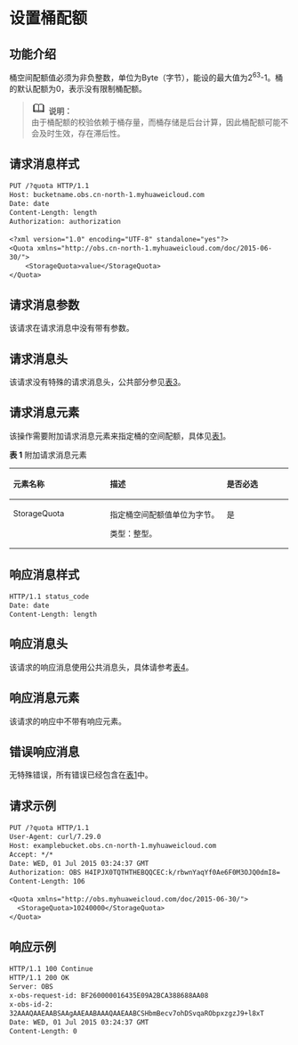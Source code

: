 # 设置桶配额<a name="ZH-CN_TOPIC_0100846743"></a>

## 功能介绍<a name="section5584184924715"></a>

桶空间配额值必须为非负整数，单位为Byte（字节），能设的最大值为2<sup>63</sup>-1。桶的默认配额为0，表示没有限制桶配额。

>![](public_sys-resources/icon-note.gif) **说明：**   
>由于桶配额的校验依赖于桶存量，而桶存储是后台计算，因此桶配额可能不会及时生效，存在滞后性。  

## 请求消息样式<a name="section17724952"></a>

```
PUT /?quota HTTP/1.1 
Host: bucketname.obs.cn-north-1.myhuaweicloud.com 
Date: date
Content-Length: length
Authorization: authorization

<?xml version="1.0" encoding="UTF-8" standalone="yes"?> 
<Quota xmlns="http://obs.cn-north-1.myhuaweicloud.com/doc/2015-06-30/"> 
    <StorageQuota>value</StorageQuota> 
</Quota>
```

## 请求消息参数<a name="section25306841"></a>

该请求在请求消息中没有带有参数。

## 请求消息头<a name="section26434985"></a>

该请求没有特殊的请求消息头，公共部分参见[表3](REST-API介绍.md#table25197309)。

## 请求消息元素<a name="section36588280"></a>

该操作需要附加请求消息元素来指定桶的空间配额，具体见[表1](#table32716508105325)。

**表 1**  附加请求消息元素

<a name="table32716508105325"></a>
<table><thead align="left"><tr id="row45688556"><th class="cellrowborder" valign="top" width="34.69%" id="mcps1.2.4.1.1"><p id="p9785517"><a name="p9785517"></a><a name="p9785517"></a><strong id="b20960792"><a name="b20960792"></a><a name="b20960792"></a>元素名称</strong></p>
</th>
<th class="cellrowborder" valign="top" width="41.839999999999996%" id="mcps1.2.4.1.2"><p id="p20102617"><a name="p20102617"></a><a name="p20102617"></a><strong id="b46705833"><a name="b46705833"></a><a name="b46705833"></a>描述</strong></p>
</th>
<th class="cellrowborder" valign="top" width="23.47%" id="mcps1.2.4.1.3"><p id="p25076148"><a name="p25076148"></a><a name="p25076148"></a><strong id="b24358745"><a name="b24358745"></a><a name="b24358745"></a>是否必选</strong></p>
</th>
</tr>
</thead>
<tbody><tr id="row26901352"><td class="cellrowborder" valign="top" width="34.69%" headers="mcps1.2.4.1.1 "><p id="p31525899"><a name="p31525899"></a><a name="p31525899"></a>StorageQuota</p>
</td>
<td class="cellrowborder" valign="top" width="41.839999999999996%" headers="mcps1.2.4.1.2 "><p id="p3461035"><a name="p3461035"></a><a name="p3461035"></a>指定桶空间配额值单位为字节。</p>
<p id="p31149317"><a name="p31149317"></a><a name="p31149317"></a>类型：整型。</p>
</td>
<td class="cellrowborder" valign="top" width="23.47%" headers="mcps1.2.4.1.3 "><p id="p40066730"><a name="p40066730"></a><a name="p40066730"></a>是</p>
</td>
</tr>
</tbody>
</table>

## 响应消息样式<a name="section60859072"></a>

```
HTTP/1.1 status_code
Date: date
Content-Length: length
```

## 响应消息头<a name="section10860736"></a>

该请求的响应消息使用公共消息头，具体请参考[表4](REST-API介绍.md#d0e686)。

## 响应消息元素<a name="section30637762"></a>

该请求的响应中不带有响应元素。

## 错误响应消息<a name="section7304408"></a>

无特殊错误，所有错误已经包含在[表1](错误码列表.md#d0e843)中。

## 请求示例<a name="section14482163815396"></a>

```
PUT /?quota HTTP/1.1
User-Agent: curl/7.29.0
Host: examplebucket.obs.cn-north-1.myhuaweicloud.com
Accept: */*
Date: WED, 01 Jul 2015 03:24:37 GMT
Authorization: OBS H4IPJX0TQTHTHEBQQCEC:k/rbwnYaqYf0Ae6F0M3OJQ0dmI8=
Content-Length: 106

<Quota xmlns="http://obs.myhuaweicloud.com/doc/2015-06-30/">
  <StorageQuota>10240000</StorageQuota>
</Quota>
```

## 响应示例<a name="section76081155815"></a>

```
HTTP/1.1 100 Continue
HTTP/1.1 200 OK
Server: OBS
x-obs-request-id: BF260000016435E09A2BCA388688AA08
x-obs-id-2: 32AAAQAAEAABSAAgAAEAABAAAQAAEAABCSHbmBecv7ohDSvqaRObpxzgzJ9+l8xT
Date: WED, 01 Jul 2015 03:24:37 GMT
Content-Length: 0
```

